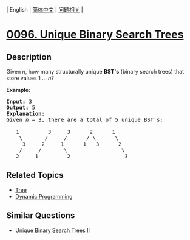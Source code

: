 
| English | [简体中文](README.md) | [问题相关](QUESTION.md) |
# [0096. Unique Binary Search Trees](https://leetcode-cn.com/problems/unique-binary-search-trees/)
## Description
<p>Given <em>n</em>, how many structurally unique <strong>BST&#39;s</strong> (binary search trees) that store values 1 ...&nbsp;<em>n</em>?</p>

<p><strong>Example:</strong></p>

<pre>
<strong>Input:</strong> 3
<strong>Output:</strong> 5
<strong>Explanation:
</strong>Given <em>n</em> = 3, there are a total of 5 unique BST&#39;s:

   1         3     3      2      1
    \       /     /      / \      \
     3     2     1      1   3      2
    /     /       \                 \
   2     1         2                 3
</pre>

## Related Topics
- [Tree](https://leetcode-cn.com/tag/tree)
- [Dynamic Programming](https://leetcode-cn.com/tag/dynamic-programming)
## Similar Questions
- [Unique Binary Search Trees II](../0095/README_EN.md)
